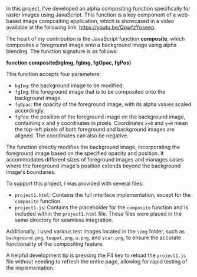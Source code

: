 In this project, I've developed an alpha compositing function specifically for raster images using JavaScript. This function is a key component of a web-based image compositing application, which is showcased in a video available at the following link: https://youtu.be/QpwfzYpseeo.

The heart of my contribution is the JavaScript function **composite**, which composites a foreground image onto a background image using alpha blending. The function signature is as follows:

**function composite(bgImg, fgImg, fgOpac, fgPos)**

This function accepts four parameters:

- `bgImg`: the background image to be modified.
- `fgImg`: the foreground image that is to be composited onto the background image.
- `fgOpac`: the opacity of the foreground image, with its alpha values scaled accordingly.
- `fgPos`: the position of the foreground image on the background image, containing x and y coordinates in pixels. Coordinates `x=0` and `y=0` mean the top-left pixels of both foreground and background images are aligned. The coordinates can also be negative.

The function directly modifies the background image, incorporating the foreground image based on the specified opacity and position. It accommodates different sizes of foreground images and manages cases where the foreground image's position extends beyond the background image's boundaries.

To support this project, I was provided with several files:

- `project1.html`: Contains the full interface implementation, except for the `composite` function.
- `project1.js`: Contains the placeholder for the `composite` function and is included within the `project1.html` file. These files were placed in the same directory for seamless integration.

Additionally, I used various test images located in the `\img` folder, such as `background.png`, `teapot.png`, `u.png`, and `star.png`, to ensure the accurate functionality of the compositing feature.

A helpful development tip is pressing the F4 key to reload the `project1.js` file without needing to refresh the entire page, allowing for rapid testing of the implementation.